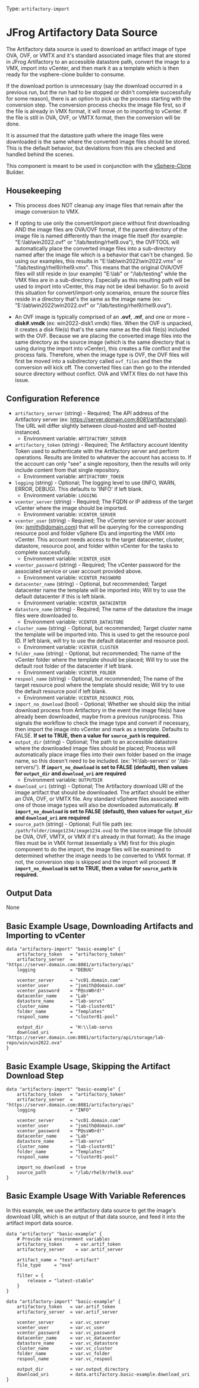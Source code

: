 Type:  `artifactory-import`

# JFrog Artifactory Data Source

The Artifactory data source is used to download an artifact image of type OVA, OVF, or VMTX and it's standard associated image files that are stored in JFrog Artifactory to an accessible datastore path, convert the image to a VMX, import into vCenter, and then mark it as a template which is then ready for the vsphere-clone builder to consume.

If the download portion is unnecessary (say the download occurred in a previous run, but the run had to be stopped or didn't complete successfully for some reason), there is an option to pick up the process starting with the conversion step. The conversion process checks the image file first, so if the file is already in VMX format, it will move on to importing to vCenter. If the file is still in OVA, OVF, or VMTX format, then the conversion will be done.

It is assumed that the datastore path where the image files were downloaded is the same where the converted image files should be stored. This is the default behavior, but deviations from this are checked and handled behind the scenes.

This component is meant to be used in conjunction with the [vSphere-Clone](https://developer.hashicorp.com/packer/integrations/hashicorp/vsphere/latest/components/builder/vsphere-clone) Builder.

## Housekeeping
* This process does NOT cleanup any image files that remain after the image conversion to VMX.

* If opting to use only the convert/import piece without first downloading AND the image files are OVA/OVF format, if the parent directory of the image file is named differently than the image file itself (for example: "E:\lab\win2022.ovf" or "/lab/testing/rhel9.ova"), the OVFTOOL will automatically place the converted image files into a sub-directory named after the image file which is a behavior that can't be changed. So using our examples, this results in "E:\lab\win2022\win2022.vmx" or "/lab/testing/rhel9/rhel9.vmx". This means that the original OVA/OVF files will still reside in (our example) "E:\lab" or "/lab/testing" while the VMX files are in a sub-directory. Especially as this resulting path will be used to import into vCenter, this may not be ideal behavior. So to avoid this situation for convert/import-only scenarios, ensure the source files reside in a directory that's the same as the image name (ex: "E:\lab\win2022\win2022.ovf" or "/lab/testing/rhel9/rhel9.ova").

* An OVF image is typically comprised of an **.ovf**, **.mf**, and one or more **-disk#.vmdk** (ex: win2022-disk1.vmdk) files. When the OVF is unpacked, it creates a disk file(s) that's the same name as the disk file(s) included with the OVF. Because we are placing the converted image files into the same directory as the source image (which is the same directory that is using during the import into vCenter), this creates a file conflict and the process fails. Therefore, when the image type is OVF, the OVF files will first be moved into a subdirectory called `ovf_files` and then the conversion will kick off. The converted files can then go to the intended source directory without conflict. OVA and VMTX files do not have this issue.

## Configuration Reference

- `artifactory_server` (string) - Required; The API address of the Artifactory server (ex: https://server.domain.com:8081/artifactory/api). The URL will differ slightly between cloud-hosted and self-hosted instanced.
    * Environment variable: `ARTIFACTORY_SERVER`
- `artifactory_token` (string) - Required; The Artifactory account Identity Token used to authenticate with the Artifactory server and perform operations. Results are limited to whatever the account has access to. If the account can only "see" a single repository, then the results will only include content from that single repository.
    * Environment variable: `ARTIFACTORY_TOKEN`
- `logging` (string) - Optional; The logging level to use (INFO, WARN, ERROR, DEBUG). This defaults to 'INFO' if left blank.
    * Environment variable: `LOGGING`
- `vcenter_server` (string) - Required; The FQDN or IP address of the target vCenter where the image should be imported.
    * Environment variable: `VCENTER_SERVER`
- `vcenter_user` (string) - Required; The vCenter service or user account (ex: jsmith@domain.com) that will be querying for the corresponding resource pool and folder vSphere IDs and importing the VMX into vCenter. This account needs access to the target datacenter, cluster, datastore, resource pool, and folder within vCenter for the tasks to complete successfully.
    * Environment variable: `VCENTER_USER`
- `vcenter_password` (string) - Required; The vCenter password for the associated service or user account provided above.
    * Environment variable: `VCENTER_PASSWORD`
- `datacenter_name` (string) - Optional, but recommended; Target datacenter name the template will be imported into; Will try to use the default datacenter if this is left blank.
    * Environment variable: `VCENTER_DATACENTER`
- `datastore_name` (string) - Required; The name of the datastore the image files were downloaded to.
    * Environment variable: `VCENTER_DATASTORE`
- `cluster_name` (string) - Optional, but recommended; Target cluster name the template will be imported into. This is used to get the resource pool ID. If left blank, will try to use the default datacenter and resource pool. 
    * Environment variable: `VCENTER_CLUSTER`
- `folder_name` (string) - Optional, but recommended; The name of the vCenter folder where the template should be placed; Will try to use the default root folder of the datacenter if left blank.
    * Environment variable: `VCENTER_FOLDER`
- `respool_name` (string) - Optional, but recommended; The name of the target resource pool where the template should reside; Will try to use the default resource pool if left blank.
    * Environment variable: `VCENTER_RESOURCE_POOL`
- `import_no_download` (bool) - Optional; Whether we should skip the initial download process from Artifactory in the event the image file(s) have already been downloaded, maybe from a previous run/process. This signals the workflow to check the image type and convert if necessary, then import the image into vCenter and mark as a template. Defaults to FALSE.
    **If set to TRUE, then a value for `source_path` is required.**
- `output_dir` (string) - Optional; The path to an accessible datastore where the downloaded image files should be placed; Process will automatically place image files into their own folder based on the image name, so this doesn't need to be included. (ex: 'H:\\lab-servers' or '/lab-servers/').
    **If `import_no_download` is set to FALSE (default), then values for `output_dir` and `download_uri` are required**
    * Environment variable: `OUTPUTDIR`
- `download_uri` (string) - Optional; The Artifactory download URI of the image artifact that should be downloaded. The artifact should be either an OVA, OVF, or VMTX file. Any standard vSphere files associated with one of those image types will also be downloaded automatically. 
    **If `import_no_download` is set to FALSE (default), then values for `output_dir` and `download_uri` are required**
- `source_path` (string) - Optional; Full file path (ex: `/path/folder/image1234/image1234.ova`) to the source image file (should be OVA, OVF, VMTX, or VMX if it's already in that format). As the image files must be in VMX format (essentially a VM) first for this plugin component to do the import, the image files will be examined to determined whether the image needs to be converted to VMX format. If not, the conversion step is skipped and the import will proceed.
    **If `import_no_download` is set to TRUE, then a value for `source_path` is required.**

## Output Data

None


## Basic Example Usage, Downloading Artifacts and Importing to vCenter

```hcl
data "artifactory-import" "basic-example" {
    artifactory_token   = "artifactory_token"
    artifactory_server  = "https://server.domain.com:8081/artifactory/api"
    logging             = "DEBUG"

    vcenter_server      = "vc01.domain.com"
    vcenter_user        = "jsmith@domain.com"
    vcenter_password    = "P@ssW0rd!"
    datacenter_name     = "Lab"
    datastore_name      = "lab-servs"
    cluster_name        = "lab-cluster01"
    folder_name         = "Templates"
    respool_name        = "cluster01-pool"

    output_dir          = "H:\\lab-servs
    download_uri        = "https://server.domain.com:8081/artifactory/api/storage/lab-repo/win/win2022.ova"
}
```

## Basic Example Usage, Skipping the Artifact Download Step

```hcl
data "artifactory-import" "basic-example" {
    artifactory_token   = "artifactory_token"
    artifactory_server  = "https://server.domain.com:8081/artifactory/api"
    logging             = "INFO"

    vcenter_server      = "vc01.domain.com"
    vcenter_user        = "jsmith@domain.com"
    vcenter_password    = "P@ssW0rd!"
    datacenter_name     = "Lab"
    datastore_name      = "lab-servs"
    cluster_name        = "lab-cluster01"
    folder_name         = "Templates"
    respool_name        = "cluster01-pool"

    import_no_download  = true
    source_path         = "/lab/rhel9/rhel9.ova"
}
```

## Basic Example Usage With Variable References
In this example, we use the artifactory data source to get the image's download URI, which is an output of that data source, and feed it into the artifact import data source.

```hcl
data "artifactory" "basic-example" {
	# Provide via environment variables
	artifactory_token     = var.artif_token  
	artifactory_server    = var.artif_server

	artifact_name = "test-artifact"
	file_type     = "ova"
		
	filter = {
		release = "latest-stable"
	}
}

data "artifactory-import" "basic-example" {
	artifactory_token   = var.artif_token
	artifactory_server  = var.artif_server

	vcenter_server      = var.vc_server
	vcenter_user        = var.vc_user
	vcenter_password    = var.vc_password
	datacenter_name     = var.vc_datacenter
	datastore_name      = var.vc_datastore
	cluster_name        = var.vc_cluster
	folder_name         = var.vc_folder
	respool_name        = var.vc_respool

	output_dir          = var.output_directory
	download_uri        = data.artifactory.basic-example.download_uri
}
```
